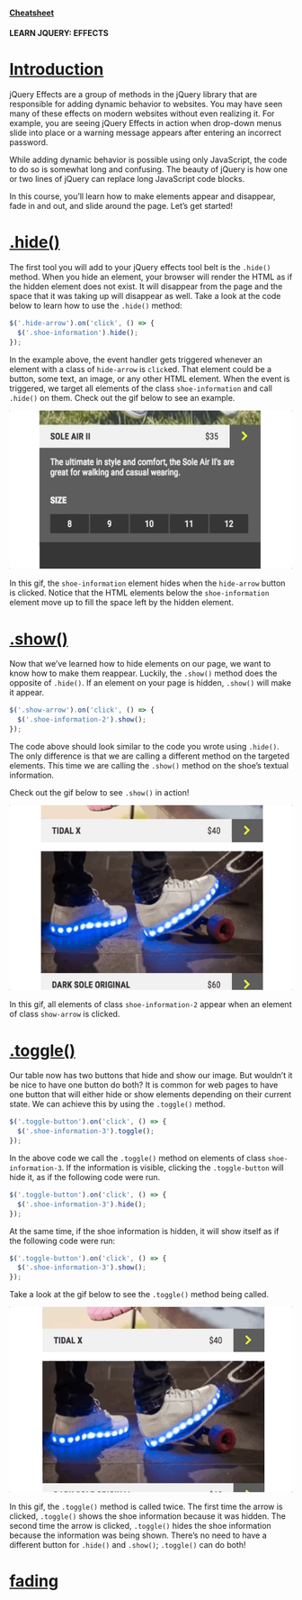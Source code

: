 #### [Cheatsheet](https://www.codecademy.com/learn/learn-jquery/modules/learn-jquery-effects/cheatsheet)

#### LEARN JQUERY: EFFECTS

# [Introduction](https://www.codecademy.com/courses/learn-jquery/lessons/jquery-effects/exercises/effects-introduction)

jQuery Effects are a group of methods in the jQuery library that are responsible for adding dynamic behavior to websites. 
You may have seen many of these effects on modern websites without even realizing it. 
For example, you are seeing jQuery Effects in action when drop-down menus slide into place or a warning message appears after entering an incorrect password.

While adding dynamic behavior is possible using only JavaScript, the code to do so is somewhat long and confusing. 
The beauty of jQuery is how one or two lines of jQuery can replace long JavaScript code blocks.

In this course, you’ll learn how to make elements appear and disappear, fade in and out, and slide around the page. 
Let’s get started!

# [.hide()](https://www.codecademy.com/courses/learn-jquery/lessons/jquery-effects/exercises/hide)

The first tool you will add to your jQuery effects tool belt is the `.hide()` method. 
When you hide an element, your browser will render the HTML as if the hidden element does not exist. 
It will disappear from the page and the space that it was taking up will disappear as well. 
Take a look at the code below to learn how to use the `.hide()` method:
```javascript
$('.hide-arrow').on('click', () => {
  $('.shoe-information').hide();
});
```
In the example above, the event handler gets triggered whenever an element with a class of `hide-arrow` is `click`ed. 
That element could be a button, some text, an image, or any other HTML element. 
When the event is triggered, we target all elements of the class `shoe-information` and call `.hide()` on them. 
Check out the gif below to see an example.

![Hide](hide-gif.gif)

In this gif, the `shoe-information` element hides when the `hide-arrow` button is clicked. 
Notice that the HTML elements below the `shoe-information` element move up to fill the space left by the hidden element.

# [.show()](https://www.codecademy.com/courses/learn-jquery/lessons/jquery-effects/exercises/show)

Now that we’ve learned how to hide elements on our page, we want to know how to make them reappear. 
Luckily, the `.show()` method does the opposite of `.hide()`. 
If an element on your page is hidden, `.show()` will make it appear.
```javascript
$('.show-arrow').on('click', () => {
  $('.shoe-information-2').show();
});
```
The code above should look similar to the code you wrote using `.hide()`. 
The only difference is that we are calling a different method on the targeted elements. 
This time we are calling the `.show()` method on the shoe’s textual information.

Check out the gif below to see `.show()` in action!

![Show](show-gif.gif)

In this gif, all elements of class `shoe-information-2` appear when an element of class `show-arrow` is clicked.

# [.toggle()](https://www.codecademy.com/courses/learn-jquery/lessons/jquery-effects/exercises/toggle)

Our table now has two buttons that hide and show our image. 
But wouldn’t it be nice to have one button do both? 
It is common for web pages to have one button that will either hide or show elements depending on their current state. 
We can achieve this by using the `.toggle()` method.
```javascript
$('.toggle-button').on('click', () => {
  $('.shoe-information-3').toggle();
});
```
In the above code we call the `.toggle()` method on elements of class `shoe-information-3`. 
If the information is visible, clicking the `.toggle-button` will hide it, as if the following code were run.
```javascript
$('.toggle-button').on('click', () => {
  $('.shoe-information-3').hide();
});
```
At the same time, if the shoe information is hidden, it will show itself as if the following code were run:
```javascript
$('.toggle-button').on('click', () => {
  $('.shoe-information-3').show();
});
```
Take a look at the gif below to see the `.toggle()` method being called.

![Toggle](toggle-gif.gif)

In this gif, the `.toggle()` method is called twice. 
The first time the arrow is clicked, `.toggle()` shows the shoe information because it was hidden. 
The second time the arrow is clicked, `.toggle()` hides the shoe information because the information was being shown. 
There’s no need to have a different button for `.hide()` and `.show()`; 
`.toggle()` can do both!

# [fading](https://www.codecademy.com/courses/learn-jquery/lessons/jquery-effects/exercises/fade)






















